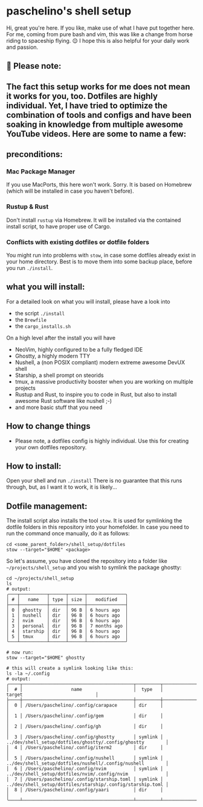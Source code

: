 # paschelino's shell setup
Hi, great you're here. If you like, make use of what I have put together here. For me, coming from pure bash and vim, 
this was like a change from horse riding to spaceship flying. 😌 I hope this is also helpful for your daily work and passion.

## 🧐 Please note: 
The fact this setup works for me does not mean it works for you, too. Dotfiles are highly individual.
Yet, I have tried to optimize the combination of tools and configs and have been soaking in knowledge from multiple awesome
YouTube videos. Here are some to name a few:
-  

## preconditions:
### Mac Package Manager
If you use MacPorts, this here won't work. Sorry. It is based on Homebrew (which will be installed in case you haven't before).

### Rustup & Rust
Don't install `rustup` via Homebrew. It will be installed via the contained install script, to have proper use of Cargo.

### Conflicts with existing dotfiles or dotfile folders
You might run into problems with `stow`, in case some dotfiles already exist in your home directory. 
Best is to move them into some backup place, before you run `./install`.

## what you will install:
For a detailed look on what you will install, please have a look into
- the script `./install`
- the `Brewfile`
- the `cargo_installs.sh`

On a high level after the install you will have
- NeoVim, highly configured to be a fully fledged IDE
- Ghostty, a highly modern TTY
- Nushell, a (non POSIX compliant) modern extreme awesome DevUX shell
- Starship, a shell prompt on steorids
- tmux, a massive productivity booster when you are working on multiple projects
- Rustup and Rust, to inspire you to code in Rust, but also to install awesome Rust software like nushell ;-)
- and more basic stuff that you need

## How to change things
- Please note, a dotfiles config is highly individual. Use this for creating your own dotfiles repository.

## How to install:
Open your shell and run `./install`
There is no guarantee that this runs through, but, as I want it to work, it is likely...

## Dotfile management:
The install script also installs the tool `stow`. It is used for symlinking the dotfile folders in this repository
into your homefolder. In case you need to run the command once manually, do it as follows:
```shell
cd <some_parent_folder>/shell_setup/dotfiles
stow --target="$HOME" <package>
```

So let's assume, you have cloned the repository into a folder like `~/projects/shell_setup` and you wish to symlink the package ghostty:
```shell
cd ~/projects/shell_setup
ls
# output:
╭───┬──────────┬──────┬──────┬──────────────╮
│ # │   name   │ type │ size │   modified   │
├───┼──────────┼──────┼──────┼──────────────┤
│ 0 │ ghostty  │ dir  │ 96 B │ 6 hours ago  │
│ 1 │ nushell  │ dir  │ 96 B │ 6 hours ago  │
│ 2 │ nvim     │ dir  │ 96 B │ 6 hours ago  │
│ 3 │ personal │ dir  │ 96 B │ 7 months ago │
│ 4 │ starship │ dir  │ 96 B │ 6 hours ago  │
│ 5 │ tmux     │ dir  │ 96 B │ 6 hours ago  │
╰───┴──────────┴──────┴──────┴──────────────╯

# now run:
stow --target="$HOME" ghostty

# this will create a symlink looking like this:
ls -la ~/.config
# output:
╭────┬─────────────────────────────────────────┬─────────┬────────────────────────────────────────────────────────────┬─...
│  # │                  name                   │  type   │                           target                           │
├────┼─────────────────────────────────────────┼─────────┼────────────────────────────────────────────────────────────┼─...
│  0 │ /Users/paschelino/.config/carapace      │ dir     │                                                            │
│  1 │ /Users/paschelino/.config/gem           │ dir     │                                                            │
│  2 │ /Users/paschelino/.config/gh            │ dir     │                                                            │
│  3 │ /Users/paschelino/.config/ghostty       │ symlink │ ../dev/shell_setup/dotfiles/ghostty/.config/ghostty        │
│  4 │ /Users/paschelino/.config/iterm2        │ dir     │                                                            │
│  5 │ /Users/paschelino/.config/nushell       │ symlink │ ../dev/shell_setup/dotfiles/nushell/.config/nushell        │
│  6 │ /Users/paschelino/.config/nvim          │ symlink │ ../dev/shell_setup/dotfiles/nvim/.config/nvim              │
│  7 │ /Users/paschelino/.config/starship.toml │ symlink │ ../dev/shell_setup/dotfiles/starship/.config/starship.toml │
│  8 │ /Users/paschelino/.config/yaari         │ dir     │                                                            │
╰────┴─────────────────────────────────────────┴─────────┴────────────────────────────────────────────────────────────┴─...
```


